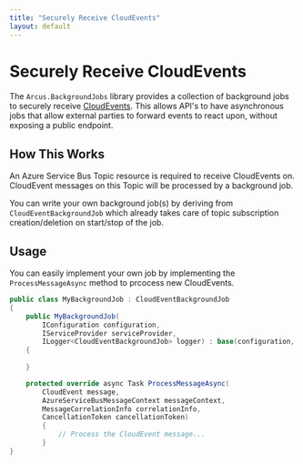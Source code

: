 ```yaml
---
title: "Securely Receive CloudEvents"
layout: default
---
```


# Securely Receive CloudEvents

The `Arcus.BackgroundJobs` library provides a collection of background jobs to securely receive [CloudEvents](https://github.com/cloudevents/spec).
This allows API's to have asynchronous jobs that allow external parties to forward events to react upon, without exposing a public endpoint.

## How This Works

An Azure Service Bus Topic resource is required to receive CloudEvents on. CloudEvent messages on this Topic will be processed by a background job.

You can write your own background job(s) by deriving from `CloudEventBackgroundJob` which already takes care of topic subscription creation/deletion on start/stop of the job.

## Usage

You can easily implement your own job by implementing the `ProcessMessageAsync` method to prcocess new CloudEvents.

```csharp
public class MyBackgroundJob : CloudEventBackgroundJob
{
	public MyBackgroundJob(
		IConfiguration configuration,
		IServiceProvider serviceProvider,
		ILogger<CloudEventBackgroundJob> logger) : base(configuration, serviceProvider, logger)
	{
		
	}

	protected override async Task ProcessMessageAsync(
		CloudEvent message,
        AzureServiceBusMessageContext messageContext,
        MessageCorrelationInfo correlationInfo,
        CancellationToken cancellationToken)
        {
			// Process the CloudEvent message...
		}
}
```
